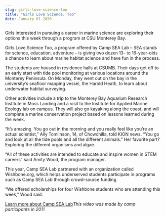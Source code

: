 ```yaml
---
slug: girls-love-science-too
title: "Girls Love Science, Too"
date: January 01 2020
---
```


<p>Girls interested in pursuing a career in marine science are exploring their options this week through a program at CSU Monterey Bay.
</p><p>Girls Love Science Too, a program offered by Camp SEA Lab – SEA stands for science, education, adventure – is giving two dozen 13- to 16-year-olds a chance to learn about marine habitat science and have fun in the process.
</p><p>The students are housed in residence halls at CSUMB. Their days get off to an early start with tide pool monitoring at various locations around the Monterey Peninsula. On Monday, they went out on the bay in the university’s seafloor mapping vessel, the Harold Heath, to learn about underwater habitat surveying.
</p><p>Other activities include a trip to the Monterey Bay Aquarium Research Institute in Moss Landing and a visit to the Institute for Applied Marine Ecology lab on campus. They will also go kayaking along the coast, and will complete a marine conservation project based on lessons learned during the week.
</p><p>“It’s amazing. You go out in the morning and you really feel like you’re an actual scientist,” Ally Tomlinson, 14, of Chowchilla, told KION news. “You go and look at all the tide pools and all the different animals.” Her favorite part? Exploring the different organisms and algae.
</p><p>“All of these activities are intended to educate and inspire women in STEM careers” said Amity Wood, the program manager.
</p><p>This year, Camp SEA Lab partnered with an organization called Wishbone.org, which helps underserved students participate in programs such as Camp SEA Lab through crowd-source funding.
</p><p>“We offered scholarships for four Wishbone students who are attending this week,” Wood said.
</p><p><a href="http://www.campsealab.org">Learn more about Camp SEA Lab</a><em>This video was made by camp participants in 2011</em>
</p><p> 
</p>
